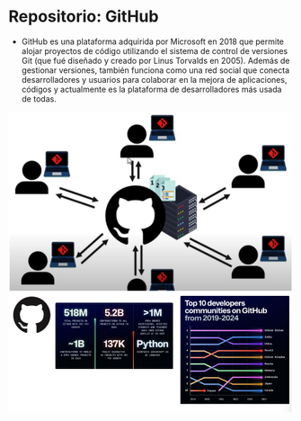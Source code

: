 # Repositorio: GitHub

- GitHub es una plataforma adquirida por Microsoft en 2018 que permite alojar proyectos de código utilizando el sistema de control de versiones Git (que fué diseñado y creado por Linus Torvalds en 2005). Además de gestionar versiones, también funciona como una red social que conecta desarrolladores y usuarios para colaborar en la mejora de aplicaciones, códigos y actualmente es la plataforma de desarrolladores más usada de todas.

![git2](img/git2.png.png)
![git3](img/git3.png)
